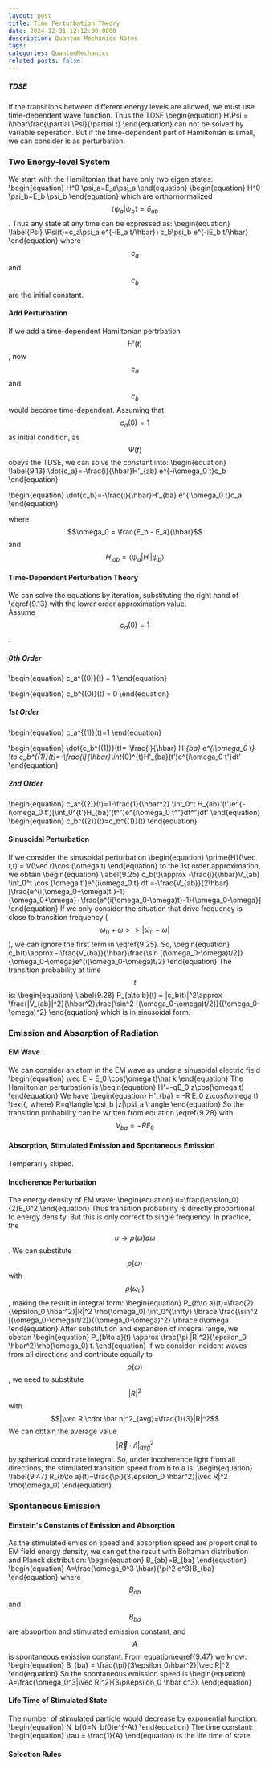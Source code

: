 ```yaml
---
layout: post
title: Time Perturbation Theory
date: 2024-12-31 12:12:00+0800
description: Quantum Mechanics Notes 
tags: 
categories: QuantumMechanics
related_posts: false
---
```


##### TDSE
If the transitions between different energy levels are allowed, we must use time-dependent wave function. Thus the TDSE
\begin{equation}
H\Psi = i\hbar\frac{\partial \Psi}{\partial t}
\end{equation}
can not be solved by variable seperation. But if the time-dependent part of Hamiltonian is small, we can consider is as perturbation.
### Two Energy-level System
We start with the Hamiltonian that have only two eigen states:
\begin{equation}
H^0 \psi_a=E_a\psi_a
\end{equation}
\begin{equation}
H^0 \psi_b=E_b \psi_b
\end{equation}
which are orthornormalized $$\langle \psi_a | \psi_b\rangle = \delta_{ab}$$.
Thus any state at any time can be expressed as:
\begin{equation}
\label{Psi}
\Psi(t)=c_a\psi_a e^{-iE_a t/\hbar}+c_b\psi_b e^{-iE_b t/\hbar}
\end{equation}
where $$c_a$$ and $$c_b$$ are the initial constant.
#### Add Perturbation
If we add a time-dependent Hamiltonian pertrbation $$H'(t)$$, now $$c_a$$ and $$c_b$$ would become time-dependent.
Assuming that $$c_a(0) = 1$$ as initial condition, as $$\Psi(t)$$ obeys  the TDSE, we can solve the constant into:
\begin{equation}
\label{9.13}
\dot{c_a}=-\frac{i}{\hbar}H'_{ab} e^{-i\omega_0 t}c_b
\end{equation}

\begin{equation}
\dot{c_b}=-\frac{i}{\hbar}H'_{ba} e^{i\omega_0 t}c_a
\end{equation}

where $$\omega_0 = \frac{E_b - E_a}{\hbar}$$ and $$H'_{ab} = \langle \psi_a |H'|\psi_b\rangle$$
#### Time-Dependent Perturbation Theory
We can solve the equations by iteration, substituting the right hand of \eqref{9.13} with the lower order approximation value. \
Assume $$c_a(0)=1$$.
##### 0th Order
\begin{equation}
c_a^{(0)}(t) = 1
\end{equation}

\begin{equation}
c_b^{(0)}(t) = 0
\end{equation}
##### 1st Order
\begin{equation}
c_a^{(1)}(t)=1
\end{equation}

\begin{equation}
\dot{c_b^{(1)}}(t)=-\frac{i}{\hbar} H'_{ba} e^{i\omega_0 t} \to c_b^{(1)}(t)=-\frac{i}{\hbar}\int_{0}^{t}H'_{ba}(t')e^{i\omega_0 t'}dt'
\end{equation}

##### 2nd Order
\begin{equation}
c_a^{(2)}(t)=1-\frac{1}{\hbar^2} \int_0^t H_{ab}'(t')e^{-i\omega_0 t'}[\int_0^{t'}H_{ba}'(t^")e^{i\omega_0 t^"}dt^"]dt' 
\end{equation}
\begin{equation}
c_b^{(2)}(t)=c_b^{(1)}(t)
\end{equation}

#### Sinusoidal Perturbation
If we consider the sinusoidal perturbation
\begin{equation}
\prime{H}(\vec r,t) = V(\vec r)\cos (\omega t)
\end{equation}
to the 1st order approximation, we obtain
\begin{equation}
\label{9.25}
c_b(t)\approx -\frac{i}{\hbar}V_{ab} \int_0^t \cos (\omega t')e^{i\omega_0 t} dt'=-\frac{V_{ab}}{2\hbar}[\frac{e^{i(\omega_0+\omega)t }-1}{\omega_0+\omega}+\frac{e^{i(\omega_0-\omega)t}-1}{\omega_0-\omega}]
\end{equation}
If we only consider the situation that drive frequency is close to transition frequency ($$\omega_0+\omega >> |\omega_0-\omega|$$), we can ignore the first term in \eqref{9.25}. So,
\begin{equation}
c_b(t)\approx -i\frac{V_{ba}}{\hbar}\frac{\sin [(\omega_0-\omega)t/2]}{\omega_0-\omega}e^{i(\omega_0-\omega)t/2}
\end{equation}
The transition probability at time $$t$$ is:
\begin{equation}
\label{9.28}
P_{a\to b}(t) = |c_b(t)|^2\approx \frac{|V_{ab}|^2}{\hbar^2}\frac{\sin^2 [(\omega_0-\omega)t/2]}{(\omega_0-\omega)^2}
\end{equation}
which is in sinusoidal form.

### Emission and Absorption of Radiation
#### EM Wave
We can consider an atom in the EM wave as under a sinusoidal electric field
\begin{equation}
\vec E = E_0 \cos(\omega t)\hat k
\end{equation}
The Hamiltonian perturbation is
\begin{equation}
H'=-qE_0 z\cos(\omega t)
\end{equation}
We have
\begin{equation}
H'_{ba} = -R E_0 z\cos(\omega t) \text{,   where} R=q\langle \psi_b |z|\psi_a \rangle
\end{equation}
So the transition probability can be written from equation \eqref{9.28} with $$V_{ba} = -RE_0$$
#### Absorption, Stimulated Emission and Spontaneous Emission
Temperarily skiped.
#### Incoherence Perturbation
The energy density of EM wave:
\begin{equation}
u=\frac{\epsilon_0}{2}E_0^2
\end{equation}
Thus transition probability is directly proportional to energy density. But this is only correct to single frequency. In practice, the $$u \to \rho(\omega)d\omega$$. We can substitute $$\rho(\omega)$$ with $$\rho(\omega_0)$$, making the result in integral form:
\begin{equation}
P_{b\to a}(t)=\frac{2}{\epsilon_0 \hbar^2}|R|^2 \rho(\omega_0) \int_0^{\infty} \lbrace \frac{\sin^2 [(\omega_0-\omega)t/2]}{(\omega_0-\omega)^2} \rbrace d\omega
\end{equation}
After substitution and expansion of integral range, we obetan
\begin{equation}
P_{b\to a}(t) \approx \frac{\pi |R|^2}{\epsilon_0 \hbar^2}\rho(\omega_0) t.
\end{equation}
If we consider incident waves from all directions and contribute equally to $$\rho(\omega)$$, we need to substitute $$|R|^2$$ with $$|\vec R \cdot \hat n|^2_{avg}=\frac{1}{3}|R|^2$$
We can obtain the average value $$|\vec R \cdot \hat n|^2_{avg}$$ by spherical coordinate integral.
So, under incoherence light from all directions, the stimulated transition speed from b to a is:
\begin{equation}
\label{9.47}
R_{b\to a}(t)=\frac{\pi}{3\epsilon_0 \hbar^2}|\vec R|^2 \rho(\omega_0)
\end{equation}

### Spontaneous Emission
#### Einstein's Constants of Emission and Absorption
As the stimulated emission speed and absorption speed are proportional to EM field energy density, we can get the result with Boltzman distribution and Planck distribution:
\begin{equation}
B_{ab}=B_{ba}
\end{equation}
\begin{equation}
A=\frac{\omega_0^3 \hbar}{\pi^2 c^3}B_{ba}
\end{equation}
where $$B_{ab}$$ and $$B_{ba}$$ are absoprtion and stimulated emission constant, and $$A$$ is spontaneous emission constant.
From equation\eqref{9.47} we know:
\begin{equation}
B_{ba} = \frac{\pi}{3\epsilon_0\hbar^2}|\vec R|^2
\end{equation}
So the spontaneous emission speed is
\begin{equation}
A=\frac{\omega_0^3|\vec R|^2}{3\pi\epsilon_0 \hbar c^3}.
\end{equation}
#### Life Time of Stimulated State
The number of stimulated particle would decrease by exponential function:
\begin{equation}
N_b(t)=N_b(0)e^{-At}
\end{equation}
The time constant:
\begin{equation}
\tau = \frac{1}{A}
\end{equation}
is the life time of state.
#### Selection Rules

